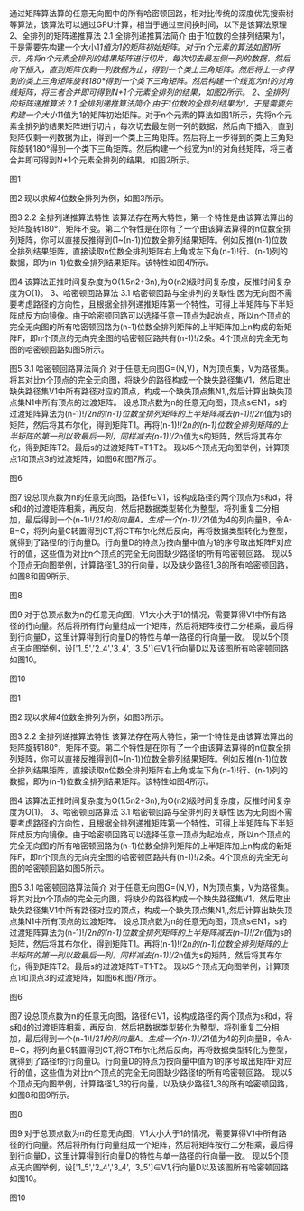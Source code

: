 通过矩阵算法算的任意无向图中的所有哈密顿回路，相对比传统的深度优先搜索树等算法，该算法可以通过GPU计算，相当于通过空间换时间，以下是该算法原理
2、全排列的矩阵递推算法
2.1 全排列递推算法简介
由于1位数的全排列结果为1，于是需要先构建一个大小1*1值为1的矩阵初始矩阵。对于n个元素的算法如图1所示，先将n个元素全排列的结果矩阵进行切片，每次切去最左侧一列的数据，然后向下插入，直到矩阵仅剩一列数据为止，得到一个类上三角矩阵。然后将上一步得到的类上三角矩阵旋转180°得到一个类下三角矩阵。然后构建一个线宽为n!的对角线矩阵，将三者合并即可得到N+1个元素全排列的结果，如图2所示。
2、全排列的矩阵递推算法
2.1 全排列递推算法简介
由于1位数的全排列结果为1，于是需要先构建一个大小1*1值为1的矩阵初始矩阵。对于n个元素的算法如图1所示，先将n个元素全排列的结果矩阵进行切片，每次切去最左侧一列的数据，然后向下插入，直到矩阵仅剩一列数据为止，得到一个类上三角矩阵。然后将上一步得到的类上三角矩阵旋转180°得到一个类下三角矩阵。然后构建一个线宽为n!的对角线矩阵，将三者合并即可得到N+1个元素全排列的结果，如图2所示。













图1
















图2
现以求解4位数全排列为例，如图3所示。

















图3
2.2 全排列递推算法特性
该算法存在两大特性，第一个特性是由该算法算出的矩阵旋转180°，矩阵不变。第二个特性是在你有了一个由该算法算得的n位数全排列矩阵，你可以直接反推得到(1~(n-1))位数全排列结果矩阵。例如反推(n-1)位数全排列结果矩阵，直接读取n位数全排列矩阵右上角或左下角(n-1)!行、(n-1)列的数据，即为(n-1)位数全排列结果矩阵。该特性如图4所示。

















图4
该算法正推时间复杂度为O(1.5n2+3n),为O(n2)级时间复杂度，反推时间复杂度为O(1)。
3、哈密顿回路算法
3.1 哈密顿回路与全排列的关联性
因为无向图不需要考虑路径的方向性，且根据全排列递推矩阵第一个特性，可得上半矩阵与下半矩阵成反方向镜像。由于哈密顿回路可以选择任意一顶点为起始点，所以n个顶点的完全无向图的所有哈密顿回路为(n-1)位数全排列矩阵的上半矩阵加上n构成的新矩阵F，即n个顶点的无向完全图的哈密顿回路共有(n-1)!/2条。4个顶点的完全无向图的哈密顿回路如图5所示。





图5
3.1 哈密顿回路算法简介
对于任意无向图G=(N,V)，N为顶点集，V为路径集。将其对比n个顶点的完全无向图，将缺少的路径构成一个缺失路径集V1，然后取出缺失路径集V1中所有路径对应的顶点，构成一个缺失顶点集N1,,然后计算出缺失顶点集N1中所有顶点的过渡矩阵。
设总顶点数为n的任意无向图，顶点s∈N1，s的过渡矩阵算法为(n-1)!/2*n的(n-1)位数全排列矩阵的上半矩阵减去(n-1)!/2*n值为s的矩阵，然后将其布尔化，得到矩阵T1。再将(n-1)!/2*n的(n-1)位数全排列矩阵的上半矩阵的第一列以致最后一列，同样减去(n-1)!/2*n值为s的矩阵，然后将其布尔化，得到矩阵T2。最后s的过渡矩阵T=T1·T2。
现以5个顶点无向图举例，计算顶点1和顶点3的过渡矩阵，如图6和图7所示。


图6

图7
设总顶点数为n的任意无向图，路径f∈V1，设构成路径的两个顶点为s和d，将s和d的过渡矩阵相乘，再反向，然后把数据类型转化为整型，将列重复二分相加，最后得到一个(n-1)!/2*1的列向量A。生成一个(n-1)!/2*1值为4的列向量B，令A-B=C，将列向量C转置得到CT,将CT布尔化然后反向，再将数据类型转化为整型，就得到了路径f的行向量D。行向量D的特点为按向量中值为1的序号取出矩阵F对应行的值，这些值为对比n个顶点的完全无向图缺少路径f的所有哈密顿回路。
现以5个顶点无向图举例，计算路径1_3的行向量，以及缺少路径1_3的所有哈密顿回路，如图8和图9所示。














图8











图9
对于总顶点数为n的任意无向图，V1大小大于1的情况，需要算得V1中所有路径的行向量。然后将所有行向量组成一个矩阵，然后将矩阵按行二分相乘，最后得到行向量D，这里计算得到行向量D的特性与单一路径的行向量一致。
现以5个顶点无向图举例，设['1_5','2_4','3_4', '3_5']∈V1,行向量D以及该图所有哈密顿回路如图10。










图10












图1
















图2
现以求解4位数全排列为例，如图3所示。

















图3
2.2 全排列递推算法特性
该算法存在两大特性，第一个特性是由该算法算出的矩阵旋转180°，矩阵不变。第二个特性是在你有了一个由该算法算得的n位数全排列矩阵，你可以直接反推得到(1~(n-1))位数全排列结果矩阵。例如反推(n-1)位数全排列结果矩阵，直接读取n位数全排列矩阵右上角或左下角(n-1)!行、(n-1)列的数据，即为(n-1)位数全排列结果矩阵。该特性如图4所示。

















图4
该算法正推时间复杂度为O(1.5n2+3n),为O(n2)级时间复杂度，反推时间复杂度为O(1)。
3、哈密顿回路算法
3.1 哈密顿回路与全排列的关联性
因为无向图不需要考虑路径的方向性，且根据全排列递推矩阵第一个特性，可得上半矩阵与下半矩阵成反方向镜像。由于哈密顿回路可以选择任意一顶点为起始点，所以n个顶点的完全无向图的所有哈密顿回路为(n-1)位数全排列矩阵的上半矩阵加上n构成的新矩阵F，即n个顶点的无向完全图的哈密顿回路共有(n-1)!/2条。4个顶点的完全无向图的哈密顿回路如图5所示。





图5
3.1 哈密顿回路算法简介
对于任意无向图G=(N,V)，N为顶点集，V为路径集。将其对比n个顶点的完全无向图，将缺少的路径构成一个缺失路径集V1，然后取出缺失路径集V1中所有路径对应的顶点，构成一个缺失顶点集N1,,然后计算出缺失顶点集N1中所有顶点的过渡矩阵。
设总顶点数为n的任意无向图，顶点s∈N1，s的过渡矩阵算法为(n-1)!/2*n的(n-1)位数全排列矩阵的上半矩阵减去(n-1)!/2*n值为s的矩阵，然后将其布尔化，得到矩阵T1。再将(n-1)!/2*n的(n-1)位数全排列矩阵的上半矩阵的第一列以致最后一列，同样减去(n-1)!/2*n值为s的矩阵，然后将其布尔化，得到矩阵T2。最后s的过渡矩阵T=T1·T2。
现以5个顶点无向图举例，计算顶点1和顶点3的过渡矩阵，如图6和图7所示。


图6

图7
设总顶点数为n的任意无向图，路径f∈V1，设构成路径的两个顶点为s和d，将s和d的过渡矩阵相乘，再反向，然后把数据类型转化为整型，将列重复二分相加，最后得到一个(n-1)!/2*1的列向量A。生成一个(n-1)!/2*1值为4的列向量B，令A-B=C，将列向量C转置得到CT,将CT布尔化然后反向，再将数据类型转化为整型，就得到了路径f的行向量D。行向量D的特点为按向量中值为1的序号取出矩阵F对应行的值，这些值为对比n个顶点的完全无向图缺少路径f的所有哈密顿回路。
现以5个顶点无向图举例，计算路径1_3的行向量，以及缺少路径1_3的所有哈密顿回路，如图8和图9所示。














图8











图9
对于总顶点数为n的任意无向图，V1大小大于1的情况，需要算得V1中所有路径的行向量。然后将所有行向量组成一个矩阵，然后将矩阵按行二分相乘，最后得到行向量D，这里计算得到行向量D的特性与单一路径的行向量一致。
现以5个顶点无向图举例，设['1_5','2_4','3_4', '3_5']∈V1,行向量D以及该图所有哈密顿回路如图10。










图10
